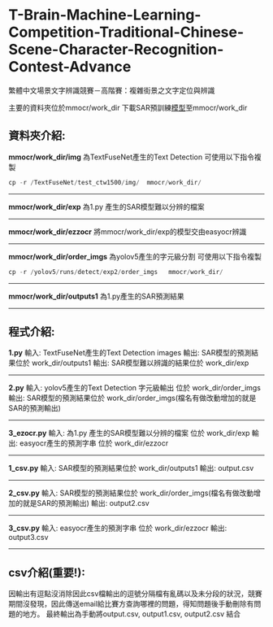 # T-Brain-Machine-Learning-Competition-Traditional-Chinese-Scene-Character-Recognition-Contest-Advance
繁體中文場景文字辨識競賽－高階賽：複雜街景之文字定位與辨識

主要的資料夾位於mmocr/work_dir
下載SAR預訓練[模型](https://download.openmmlab.com/mmocr/textrecog/sar/sar_r31_parallel_decoder_chineseocr_20210507-b4be8214.pth "模型")至mmocr/work_dir
## 資料夾介紹:
**mmocr/work_dir/img**
為TextFuseNet產生的Text Detection
可使用以下指令複製
```python
cp -r /TextFuseNet/test_ctw1500/img/  mmocr/work_dir/
```

------------


**mmocr/work_dir/exp**
為1.py 產生的SAR模型難以分辨的檔案

------------


**mmocr/work_dir/ezzocr**
將mmocr/work_dir/exp的模型交由easyocr辨識

------------


**mmocr/work_dir/order_imgs**
為yolov5產生的字元級分割
可使用以下指令複製
```python
cp -r /yolov5/runs/detect/exp2/order_imgs   mmocr/work_dir/
```

------------


**mmocr/work_dir/outputs1**
為1.py產生的SAR預測結果

------------


## 程式介紹:
**1.py**
輸入: TextFuseNet產生的Text Detection images
輸出: SAR模型的預測結果位於 work_dir/outputs1
輸出: SAR模型難以辨識的結果位於 work_dir/exp

------------


**2.py**
輸入: yolov5產生的Text Detection 字元級輸出 位於 work_dir/order_imgs
輸出: SAR模型的預測結果位於 work_dir/order_imgs(檔名有做改動增加的就是SAR的預測輸出)

------------


**3_ezocr.py**
輸入: 為1.py 產生的SAR模型難以分辨的檔案 位於 work_dir/exp
輸出: easyocr產生的預測字串 位於 work_dir/ezzocr

------------


**1_csv.py**
輸入: SAR模型的預測結果位於 work_dir/outputs1
輸出: output.csv

------------


**2_csv.py**
輸入: SAR模型的預測結果位於 work_dir/order_imgs(檔名有做改動增加的就是SAR的預測輸出)
輸出: output2.csv

------------


**3_csv.py**
輸入: easyocr產生的預測字串 位於 work_dir/ezzocr
輸出: output3.csv

------------

## csv介紹(重要!):
因輸出有逗點沒消除因此csv檔輸出的逗號分隔檔有亂碼以及未分段的狀況，競賽期間沒發現，因此傳送email給比賽方查詢哪裡的問題，得知問題後手動刪除有問題的地方。
最終輸出為手動將output.csv, output1.csv, output2.csv 結合



